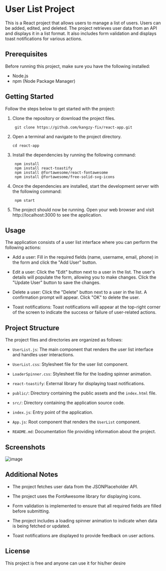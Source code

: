 # User List Project

This is a React project that allows users to manage a list of users. Users can be added, edited, and deleted. The project retrieves user data from an API and displays it in a list format. It also includes form validation and displays toast notifications for various actions.

## Prerequisites

Before running this project, make sure you have the following installed:

- Node.js
- npm (Node Package Manager)

## Getting Started

Follow the steps below to get started with the project:

1. Clone the repository or download the project files.
   ```
    git clone https://github.com/kangzy-fix/react-app.git
   ```

2. Open a terminal and navigate to the project directory.
   ```
   cd react-app
   ```
3. Install the dependencies by running the following command:
    ```
     npm install
     npm install react-toastify
     npm install @fortawesome/react-fontawesome
     npm install @fortawesome/free-solid-svg-icons
    ```
4. Once the dependencies are installed, start the development server with the following command:
    ```
     npm start
     ```
5. The project should now be running. Open your web browser and visit http://localhost:3000 to see the application.

## Usage

The application consists of a user list interface where you can perform the following actions:

- Add a user: Fill in the required fields (name, username, email, phone) in the form and click the "Add User" button.

- Edit a user: Click the "Edit" button next to a user in the list. The user's details will populate the form, allowing you to make changes. Click the "Update User" button to save the changes.

- Delete a user: Click the "Delete" button next to a user in the list. A confirmation prompt will appear. Click "OK" to delete the user.

- Toast notifications: Toast notifications will appear at the top-right corner of the screen to indicate the success or failure of user-related actions.

## Project Structure

The project files and directories are organized as follows:

- `UserList.js`: The main component that renders the user list interface and handles user interactions.

- `UserList.css`: Stylesheet file for the user list component.

- `LoaderSpinner.css`: Stylesheet file for the loading spinner animation.

- `react-toastify`: External library for displaying toast notifications.

- `public/`: Directory containing the public assets and the `index.html` file.

- `src/`: Directory containing the application source code.

- `index.js`: Entry point of the application.

- `App.js`: Root component that renders the `UserList` component.

- `README.md`: Documentation file providing information about the project.

## Screenshots

![image](https://github.com/kangzy-fix/react-app/assets/108343154/1bbf6fda-f44f-45b2-b19d-cf096f1beaec)


## Additional Notes

- The project fetches user data from the JSONPlaceholder API.

- The project uses the FontAwesome library for displaying icons.

- Form validation is implemented to ensure that all required fields are filled before submitting.

- The project includes a loading spinner animation to indicate when data is being fetched or updated.

- Toast notifications are displayed to provide feedback on user actions.

## License

This project is free and anyone can use it for his/her desire
